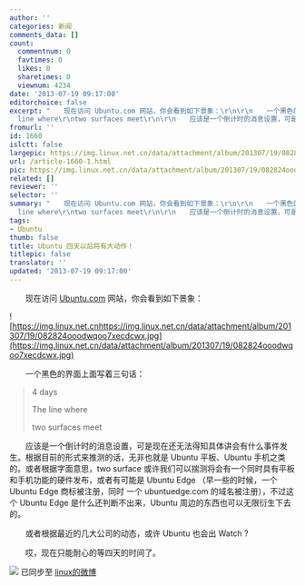 ```yaml
---
author: ''
categories: 新闻
comments_data: []
count:
  commentnum: 0
  favtimes: 0
  likes: 0
  sharetimes: 0
  viewnum: 4234
date: '2013-07-19 09:17:00'
editorchoice: false
excerpt: "　　现在访问 Ubuntu.com 网站，你会看到如下景象：\r\n\r\n　　一个黑色的界面上面写着三句话：\r\n\r\n4 days\r\nThe
  line where\r\ntwo surfaces meet\r\n\r\n　　应该是一个倒计时的消息设置，可是现在还无法得知具体讲会有什么事件发生  ..."
fromurl: ''
id: 1660
islctt: false
largepic: https://img.linux.net.cn/data/attachment/album/201307/19/082824ooodwqoo7xecdcwx.jpg
url: /article-1660-1.html
pic: https://img.linux.net.cn/data/attachment/album/201307/19/082824ooodwqoo7xecdcwx.jpg.thumb.jpg
related: []
reviewer: ''
selector: ''
summary: "　　现在访问 Ubuntu.com 网站，你会看到如下景象：\r\n\r\n　　一个黑色的界面上面写着三句话：\r\n\r\n4 days\r\nThe
  line where\r\ntwo surfaces meet\r\n\r\n　　应该是一个倒计时的消息设置，可是现在还无法得知具体讲会有什么事件发生  ..."
tags:
- Ubuntu
thumb: false
title: Ubuntu 四天以后将有大动作！
titlepic: false
translator: ''
updated: '2013-07-19 09:17:00'
---
```


　　现在访问 [Ubuntu.com](http://www.ubuntu.com/) 网站，你会看到如下景象：


![https://img.linux.net.cnhttps://img.linux.net.cn/data/attachment/album/201307/19/082824ooodwqoo7xecdcwx.jpg](https://img.linux.net.cn/data/attachment/album/201307/19/082824ooodwqoo7xecdcwx.jpg)


　　一个黑色的界面上面写着三句话：



> 
> 4 days
> 
> 
> The line where
> 
> 
> two surfaces meet
> 
> 
> 


　　应该是一个倒计时的消息设置，可是现在还无法得知具体讲会有什么事件发生。根据目前的形式来推测的话，无非也就是 Ubuntu 平板、Ubuntu 手机之类的。或者根据字面意思，two surface 或许我们可以揣测将会有一个同时具有平板和手机功能的硬件发布，或者有可能是 Ubuntu Edge （早一些的时候，一个 Ubuntu Edge 商标被注册，同时 一个 ubuntuedge.com 的域名被注册），不过这个 Ubuntu Edge 是什么还判断不出来，Ubuntu 周边的东西也可以无限衍生下去的。


　　或者根据最近的几大公司的动态，或许 Ubuntu 也会出 Watch ?


　　哎，现在只能耐心的等四天的时间了。


![](https://img.linux.net.cn/xwb/images/bgimg/icon_logo.png) 已同步至 [linux的微博](http://weibo.com/1772191555/A0IktrjRC)